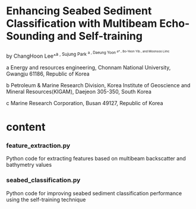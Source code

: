 # Enhancing Seabed Sediment Classification with Multibeam Echo-Sounding and Self-training
by ChangHoon Lee^<sup>a  , Sujung Park <sup>a 
, Daeung Yoon <sup>a* 
, Bo-Yeon Yib 
, and Moonsoo Limc


a Energy and resources engineering, Chonnam National University, Gwangju 61186, Republic of Korea 

b Petroleum & Marine Research Division, Korea Institute of Geoscience and Mineral Resources(KIGAM), Daejeon 305-350, South Korea

c Marine Research Corporation, Busan 49127, Republic of Korea


# content
### feature_extraction.py
Python code for extracting features based on multibeam backscatter and bathymetry values
### seabed_classification.py
Python code for improving seabed sediment classification performance using the self-training technique
